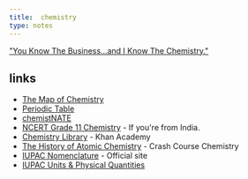```yaml
---
title:  chemistry
type: notes
---
```


["You Know The Business...and I Know The Chemistry."](https://piped.kavin.rocks/watch?v=69vvrSE2PeM)

## links

- [The Map of Chemistry](https://piped.kavin.rocks/watch?v=P3RXtoYCW4M)
- [Periodic Table](https://upload.wikimedia.org/wikipedia/commons/0/03/Simple_Periodic_Table_Chart-blocks.svg)
- [chemistNATE](https://piped.kavin.rocks/chemistNATE)
- [NCERT Grade 11 Chemistry](https://ncert.nic.in/textbook.php?kech1=0-7) - If you're from India.
- [Chemistry Library](https://www.khanacademy.org/science/chemistry/) - Khan Academy
- [The History of Atomic Chemistry](https://piped.kavin.rocks/watch?v=thnDxFdkzZs) - Crash Course Chemistry
- [IUPAC Nomenclature](https://iupac.qmul.ac.uk/) - Official site
- [IUPAC Units & Physical Quantities](https://iupac.org/wp-content/uploads/2019/05/IUPAC-GB3-2012-2ndPrinting-PDFsearchable.pdf)

